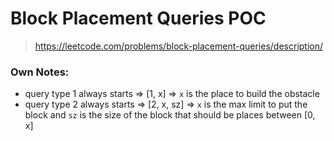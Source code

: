 # Block Placement Queries POC

> https://leetcode.com/problems/block-placement-queries/description/

### Own Notes:

* query type 1 always starts => [1, x] => `x` is the place to build the obstacle
* query type 2 always starts => [2, x, sz] => `x` is the max limit to put the block and `sz` is the size of the block that should be places between [0, x]

